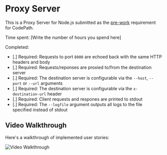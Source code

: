 
# Proxy Server

This is a Proxy Server for Node.js submitted as the [pre-work](http://courses.codepath.com/snippets/intro_to_nodejs/prework) requirement for CodePath.

Time spent: [Write the number of hours you spend here]

Completed:

* [.] Required: Requests to port `8000` are echoed back with the same HTTP headers and body
* [.] Required: Requests/reponses are proxied to/from the destination server
* [.] Required: The destination server is configurable via the `--host`, `--port`  or `--url` arguments
* [.] Required: The destination server is configurable via the `x-destination-url` header
* [.] Required: Client requests and respones are printed to stdout
* [.] Required: The `--logfile` argument outputs all logs to the file specified instead of stdout
## Video Walkthrough 

Here's a walkthrough of implemented user stories:

<img src='http://imgur.com/OeYUdun.gif' title='Video Walkthrough' width='' alt='Video Walkthrough' />

